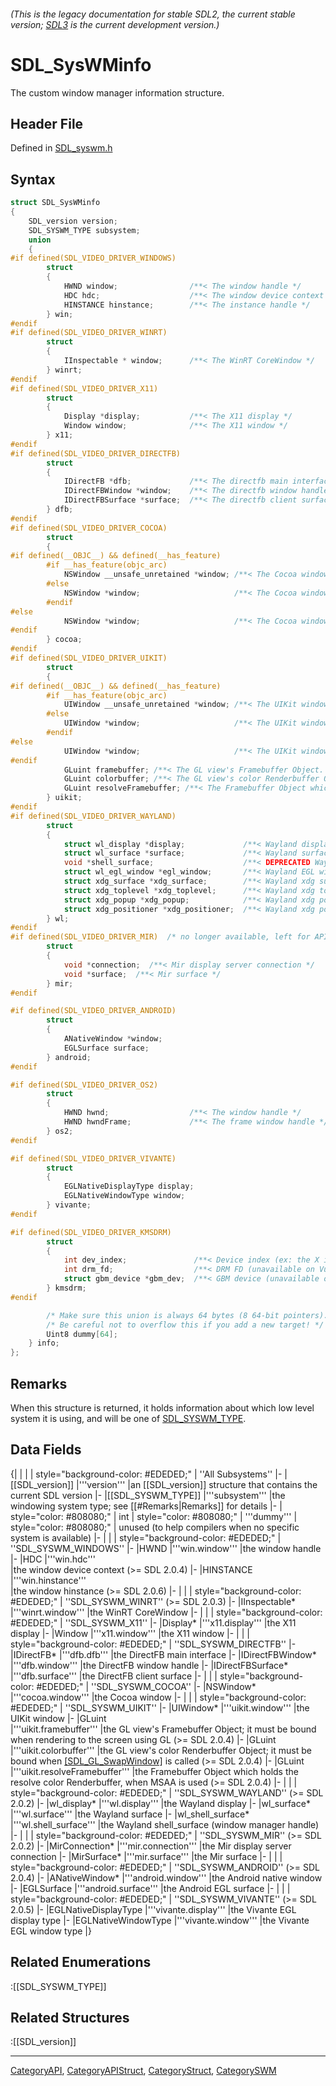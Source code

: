 ###### (This is the legacy documentation for stable SDL2, the current stable version; [SDL3](https://wiki.libsdl.org/SDL3/) is the current development version.)
# SDL_SysWMinfo

The custom window manager information structure.

## Header File

Defined in [SDL_syswm.h](https://github.com/libsdl-org/SDL/blob/SDL2/include/SDL_syswm.h)

## Syntax

```c
struct SDL_SysWMinfo
{
    SDL_version version;
    SDL_SYSWM_TYPE subsystem;
    union
    {
#if defined(SDL_VIDEO_DRIVER_WINDOWS)
        struct
        {
            HWND window;                /**< The window handle */
            HDC hdc;                    /**< The window device context */
            HINSTANCE hinstance;        /**< The instance handle */
        } win;
#endif
#if defined(SDL_VIDEO_DRIVER_WINRT)
        struct
        {
            IInspectable * window;      /**< The WinRT CoreWindow */
        } winrt;
#endif
#if defined(SDL_VIDEO_DRIVER_X11)
        struct
        {
            Display *display;           /**< The X11 display */
            Window window;              /**< The X11 window */
        } x11;
#endif
#if defined(SDL_VIDEO_DRIVER_DIRECTFB)
        struct
        {
            IDirectFB *dfb;             /**< The directfb main interface */
            IDirectFBWindow *window;    /**< The directfb window handle */
            IDirectFBSurface *surface;  /**< The directfb client surface */
        } dfb;
#endif
#if defined(SDL_VIDEO_DRIVER_COCOA)
        struct
        {
#if defined(__OBJC__) && defined(__has_feature)
        #if __has_feature(objc_arc)
            NSWindow __unsafe_unretained *window; /**< The Cocoa window */
        #else
            NSWindow *window;                     /**< The Cocoa window */
        #endif
#else
            NSWindow *window;                     /**< The Cocoa window */
#endif
        } cocoa;
#endif
#if defined(SDL_VIDEO_DRIVER_UIKIT)
        struct
        {
#if defined(__OBJC__) && defined(__has_feature)
        #if __has_feature(objc_arc)
            UIWindow __unsafe_unretained *window; /**< The UIKit window */
        #else
            UIWindow *window;                     /**< The UIKit window */
        #endif
#else
            UIWindow *window;                     /**< The UIKit window */
#endif
            GLuint framebuffer; /**< The GL view's Framebuffer Object. It must be bound when rendering to the screen using GL. */
            GLuint colorbuffer; /**< The GL view's color Renderbuffer Object. It must be bound when SDL_GL_SwapWindow is called. */
            GLuint resolveFramebuffer; /**< The Framebuffer Object which holds the resolve color Renderbuffer, when MSAA is used. */
        } uikit;
#endif
#if defined(SDL_VIDEO_DRIVER_WAYLAND)
        struct
        {
            struct wl_display *display;             /**< Wayland display */
            struct wl_surface *surface;             /**< Wayland surface */
            void *shell_surface;                    /**< DEPRECATED Wayland shell_surface (window manager handle) */
            struct wl_egl_window *egl_window;       /**< Wayland EGL window (native window) */
            struct xdg_surface *xdg_surface;        /**< Wayland xdg surface (window manager handle) */
            struct xdg_toplevel *xdg_toplevel;      /**< Wayland xdg toplevel role */
            struct xdg_popup *xdg_popup;            /**< Wayland xdg popup role */
            struct xdg_positioner *xdg_positioner;  /**< Wayland xdg positioner, for popup */
        } wl;
#endif
#if defined(SDL_VIDEO_DRIVER_MIR)  /* no longer available, left for API/ABI compatibility. Remove in 2.1! */
        struct
        {
            void *connection;  /**< Mir display server connection */
            void *surface;  /**< Mir surface */
        } mir;
#endif

#if defined(SDL_VIDEO_DRIVER_ANDROID)
        struct
        {
            ANativeWindow *window;
            EGLSurface surface;
        } android;
#endif

#if defined(SDL_VIDEO_DRIVER_OS2)
        struct
        {
            HWND hwnd;                  /**< The window handle */
            HWND hwndFrame;             /**< The frame window handle */
        } os2;
#endif

#if defined(SDL_VIDEO_DRIVER_VIVANTE)
        struct
        {
            EGLNativeDisplayType display;
            EGLNativeWindowType window;
        } vivante;
#endif

#if defined(SDL_VIDEO_DRIVER_KMSDRM)
        struct
        {
            int dev_index;               /**< Device index (ex: the X in /dev/dri/cardX) */
            int drm_fd;                  /**< DRM FD (unavailable on Vulkan windows) */
            struct gbm_device *gbm_dev;  /**< GBM device (unavailable on Vulkan windows) */
        } kmsdrm;
#endif

        /* Make sure this union is always 64 bytes (8 64-bit pointers). */
        /* Be careful not to overflow this if you add a new target! */
        Uint8 dummy[64];
    } info;
};
```

## Remarks

When this structure is returned, it holds information about which low level
system it is using, and will be one of [SDL_SYSWM_TYPE](SDL_SYSWM_TYPE).

## Data Fields

{|
|
|
| style="background-color: #EDEDED;" | ''All Subsystems''
|-
|[[SDL_version]]
|'''version'''
|an [[SDL_version]] structure that contains the current SDL version
|-
|[[SDL_SYSWM_TYPE]]
|'''subsystem'''
|the windowing system type; see [[#Remarks|Remarks]] for details
|-
| style="color: #808080;" | int
| style="color: #808080;" | '''dummy'''
| style="color: #808080;" | unused (to help compilers when no specific system is available)
|-
|
|
| style="background-color: #EDEDED;" | ''SDL_SYSWM_WINDOWS''
|-
|HWND
|'''win.window'''
|the window handle
|-
|HDC 
|'''win.hdc'''   
|the window device context (>= SDL 2.0.4)
|-
|HINSTANCE 
|'''win.hinstance'''   
|the window hinstance (>= SDL 2.0.6)
|-
|
|
| style="background-color: #EDEDED;" | ''SDL_SYSWM_WINRT'' (>= SDL 2.0.3)
|-
|IInspectable*
|'''winrt.window'''
|the WinRT CoreWindow
|-
|
|
| style="background-color: #EDEDED;" | ''SDL_SYSWM_X11''
|-
|Display*
|'''x11.display'''
|the X11 display
|-
|Window
|'''x11.window'''
|the X11 window
|-
|
|
| style="background-color: #EDEDED;" | ''SDL_SYSWM_DIRECTFB''
|-
|IDirectFB*
|'''dfb.dfb'''
|the DirectFB main interface
|-
|IDirectFBWindow*
|'''dfb.window'''
|the DirectFB window handle
|-
|IDirectFBSurface*
|'''dfb.surface'''
|the DirectFB client surface
|-
|
|
| style="background-color: #EDEDED;" | ''SDL_SYSWM_COCOA''
|-
|NSWindow*
|'''cocoa.window'''
|the Cocoa window
|-
|
|
| style="background-color: #EDEDED;" | ''SDL_SYSWM_UIKIT''
|-
|UIWindow*
|'''uikit.window'''
|the UIKit window
|-
|GLuint   
|'''uikit.framebuffer''' 
|the GL view's Framebuffer Object; it must be bound when rendering to the screen using GL (>= SDL 2.0.4)
|-
|GLuint   
|'''uikit.colorbuffer''' 
|the GL view's color Renderbuffer Object; it must be bound when [[SDL_GL_SwapWindow]]() is called (>= SDL 2.0.4)
|-
|GLuint   
|'''uikit.resolveFramebuffer''' 
|the Framebuffer Object which holds the resolve color Renderbuffer, when MSAA is used (>= SDL 2.0.4)
|-
|
|
| style="background-color: #EDEDED;" | ''SDL_SYSWM_WAYLAND'' (>= SDL 2.0.2)
|-
|wl_display*
|'''wl.display'''
|the Wayland display
|-
|wl_surface*
|'''wl.surface'''
|the Wayland surface
|-
|wl_shell_surface*
|'''wl.shell_surface'''
|the Wayland shell_surface (window manager handle)
|-
|
|
| style="background-color: #EDEDED;" | ''SDL_SYSWM_MIR'' (>= SDL 2.0.2)
|-
|MirConnection*
|'''mir.connection'''
|the Mir display server connection
|-
|MirSurface*
|'''mir.surface'''
|the Mir surface
|-
|
|
| style="background-color: #EDEDED;" | ''SDL_SYSWM_ANDROID'' (>= SDL 2.0.4)
|-
|ANativeWindow*
|'''android.window'''
|the Android native window
|-
|EGLSurface
|'''android.surface'''
|the Android EGL surface
|-
|
|
| style="background-color: #EDEDED;" | ''SDL_SYSWM_VIVANTE'' (>= SDL 2.0.5)
|-
|EGLNativeDisplayType
|'''vivante.display'''
|the Vivante EGL display type
|-
|EGLNativeWindowType
|'''vivante.window'''
|the Vivante EGL window type
|}

## Related Enumerations

:[[SDL_SYSWM_TYPE]]

## Related Structures

:[[SDL_version]]

----
[CategoryAPI](CategoryAPI), [CategoryAPIStruct](CategoryAPIStruct), [CategoryStruct](CategoryStruct), [CategorySWM](CategorySWM)


